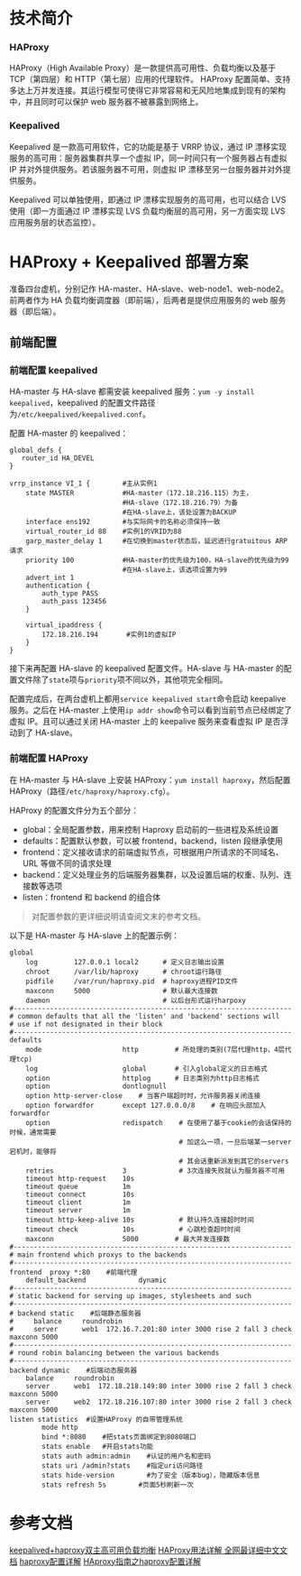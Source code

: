 # 技术简介

### HAProxy 

HAProxy（High Available Proxy）是一款提供高可用性、负载均衡以及基于 TCP（第四层）和 HTTP（第七层）应用的代理软件。 HAProxy 配置简单、支持多达上万并发连接。其运行模型可使得它非常容易和无风险地集成到现有的架构中，并且同时可以保护 web 服务器不被暴露到网络上。

### Keepalived
Keepalived 是一款高可用软件，它的功能是基于 VRRP 协议，通过 IP 漂移实现服务的高可用：服务器集群共享一个虚拟 IP，同一时间只有一个服务器占有虚拟 IP 并对外提供服务。若该服务器不可用，则虚拟 IP 漂移至另一台服务器并对外提供服务。

Keepalived 可以单独使用，即通过 IP 漂移实现服务的高可用，也可以结合 LVS 使用（即一方面通过 IP 漂移实现 LVS 负载均衡层的高可用，另一方面实现 LVS 应用服务层的状态监控）。


# HAProxy + Keepalived 部署方案

准备四台虚机，分别记作 HA-master、HA-slave、web-node1、web-node2。前两者作为 HA 负载均衡调度器（即前端），后两者是提供应用服务的 web 服务器（即后端）。

## 前端配置

### 前端配置 keepalived
HA-master 与 HA-slave 都需安装 keepalived 服务：`yum -y install keepalived`，keepalived 的配置文件路径为`/etc/keepalived/keepalived.conf`。

配置 HA-master 的 keepalived：
```
global_defs {
   router_id HA_DEVEL
}

vrrp_instance VI_1 {        #主从实例1
    state MASTER            #HA-master（172.18.216.115）为主，
                            #HA-slave（172.18.216.79）为备
                            #在HA-slave上，该处设置为BACKUP
    interface ens192        #与实际网卡的名称必须保持一致
    virtual_router_id 88    #实例1的VRID为88
    garp_master_delay 1     #在切换到master状态后，延迟进行gratuitous ARP请求
    priority 100            #HA-master的优先级为100，HA-slave的优先级为99
                            #在HA-slave上，该选项设置为99
    advert_int 1
    authentication {
        auth_type PASS
        auth_pass 123456
    }

    virtual_ipaddress {
        172.18.216.194       #实例1的虚拟IP
    }
}
```
接下来再配置 HA-slave 的 keepalived 配置文件。HA-slave 与 HA-master 的配置文件除了`state`项与`priority`项不同以外，其他项完全相同。

配置完成后，在两台虚机上都用`service keepalived start`命令启动 keepalive 服务。之后在 HA-master 上使用`ip addr show`命令可以看到当前节点已经绑定了虚拟 IP。且可以通过关闭 HA-master 上的 keepalive 服务来查看虚拟 IP 是否浮动到了 HA-slave。

### 前端配置 HAProxy

在 HA-master 与 HA-slave 上安装 HAProxy：`yum install haproxy`，然后配置 HAProxy（路径`/etc/haproxy/haproxy.cfg`）。

HAProxy 的配置文件分为五个部分：

- global：全局配置参数，用来控制 Haproxy 启动前的一些进程及系统设置
- defaults：配置默认参数，可以被 frontend，backend，listen 段继承使用
- frontend：定义接收请求的前端虚拟节点，可根据用户所请求的不同域名、URL 等做不同的请求处理
- backend：定义处理业务的后端服务器集群，以及设置后端的权重、队列、连接数等选项
- listen：frontend 和 backend 的组合体

> 对配置参数的更详细说明请查阅文末的参考文档。

以下是 HA-master 与 HA-slave 上的配置示例：
```
global
    log         127.0.0.1 local2      # 定义日志输出设置
    chroot      /var/lib/haproxy      # chroot运行路径
    pidfile     /var/run/haproxy.pid  # haproxy进程PID文件
    maxconn     5000                  # 默认最大连接数
    daemon                            # 以后台形式运行harpoxy
#---------------------------------------------------------------------
# common defaults that all the 'listen' and 'backend' sections will
# use if not designated in their block
#---------------------------------------------------------------------
defaults
    mode                    http         # 所处理的类别(7层代理http，4层代理tcp)
    log                     global       # 引入global定义的日志格式
    option                  httplog      # 日志类别为http日志格式
    option                  dontlognull  
    option http-server-close    # 当客户端超时时，允许服务器关闭连接
    option forwardfor       except 127.0.0.0/8    # 在响应头部加入forwardfor
    option                  redispatch    # 在使用了基于cookie的会话保持的时候，通常需要
                                          # 加这么一项，一旦后端某一server宕机时，能够将
                                          # 其会话重新派发到其它的servers
    retries                 3             # 3次连接失败就认为服务器不可用
    timeout http-request    10s           
    timeout queue           1m            
    timeout connect         10s           
    timeout client          1m            
    timeout server          1m
    timeout http-keep-alive 10s           # 默认持久连接超时时间
    timeout check           10s           # 心跳检查超时时间
    maxconn                 5000         # 最大并发连接数
#---------------------------------------------------------------------
# main frontend which proxys to the backends
#---------------------------------------------------------------------
frontend  proxy *:80    #前端代理
    default_backend             dynamic
#---------------------------------------------------------------------
# static backend for serving up images, stylesheets and such
#---------------------------------------------------------------------
# backend static    #后端静态服务器
#     balance     roundrobin
#     server      web1  172.16.7.201:80 inter 3000 rise 2 fall 3 check maxconn 5000
#---------------------------------------------------------------------
# round robin balancing between the various backends
#---------------------------------------------------------------------
backend dynamic    #后端动态服务器
    balance     roundrobin
    server      web1  172.18.218.149:80 inter 3000 rise 2 fall 3 check maxconn 5000
    server      web2  172.18.216.107:80 inter 3000 rise 2 fall 3 check maxconn 5000
listen statistics  #设置HAProxy 的自带管理系统
        mode http
        bind *:8080    #把stats页面绑定到8080端口
        stats enable   #开启stats功能
        stats auth admin:admin    #认证的用户名和密码
        stats uri /admin?stats    #指定uri访问路径
        stats hide-version        #为了安全（版本bug），隐藏版本信息
        stats refresh 5s        #页面5秒刷新一次
```










# 参考文档

[keepalived+haproxy双主高可用负载均衡](http://nmshuishui.blog.51cto.com/1850554/1405486)
[HAProxy用法详解 全网最详细中文文档](http://www.ttlsa.com/linux/haproxy-study-tutorial/)
[haproxy配置详解](http://leejia.blog.51cto.com/4356849/1421882)
[HAproxy指南之haproxy配置详解](http://blief.blog.51cto.com/6170059/1750952)